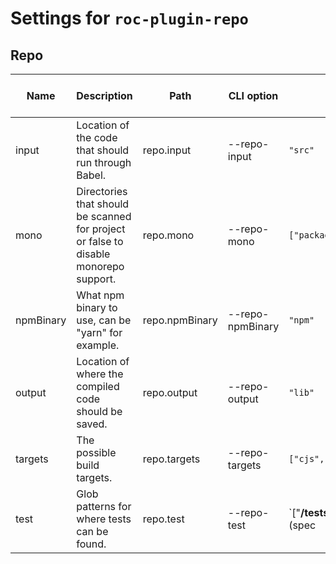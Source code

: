 # Settings for `roc-plugin-repo`

## Repo

| Name      | Description                                                                          | Path           | CLI option       | Default                                                    | Type                      | Required | Can be empty | Extensions      |
| --------- | ------------------------------------------------------------------------------------ | -------------- | ---------------- | ---------------------------------------------------------- | ------------------------- | -------- | ------------ | --------------- |
| input     | Location of the code that should run through Babel.                                  | repo.input     | --repo-input     | `"src"`                                                    | `Filepath`                | No       | Yes          | roc-plugin-repo |
| mono      | Directories that should be scanned for project or false to disable monorepo support. | repo.mono      | --repo-mono      | `["packages","extensions"]`                                | `Array(Filepath) / false` | No       |              | roc-plugin-repo |
| npmBinary | What npm binary to use, can be &quot;yarn&quot; for example.                         | repo.npmBinary | --repo-npmBinary | `"npm"`                                                    | `String`                  | No       | Yes          | roc-plugin-repo |
| output    | Location of where the compiled code should be saved.                                 | repo.output    | --repo-output    | `"lib"`                                                    | `Filepath`                | No       | Yes          | roc-plugin-repo |
| targets   | The possible build targets.                                                          | repo.targets   | --repo-targets   | `["cjs","esm"]`                                            | `Array(/cjs|esm/)`        | No       | Yes          | roc-plugin-repo |
| test      | Glob patterns for where tests can be found.                                          | repo.test      | --repo-test      | `["**/__tests__/**/*.js?(x)","**/(*.)(spec|test).js?(x)"]` | `Array(String)`           | No       | Yes          | roc-plugin-repo |
